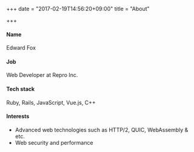 +++
date = "2017-02-19T14:56:20+09:00"
title = "About"

+++

#### Name

Edward Fox

#### Job

Web Developer at Repro Inc.

#### Tech stack

Ruby, Rails, JavaScript, Vue.js, C++

#### Interests

- Advanced web technologies such as HTTP/2, QUIC, WebAssembly & etc.
- Web security and performance
